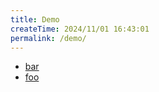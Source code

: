 ```yaml
---
title: Demo
createTime: 2024/11/01 16:43:01
permalink: /demo/
---
```


- [bar](./bar.md)
- [foo](./foo.md)
